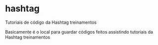 # hashtag
Tutoriais de código da Hashtag treinamentos

Basicamente é o local para guardar códigos feitos assistindo tutoriais da Hashtag treinamentos
